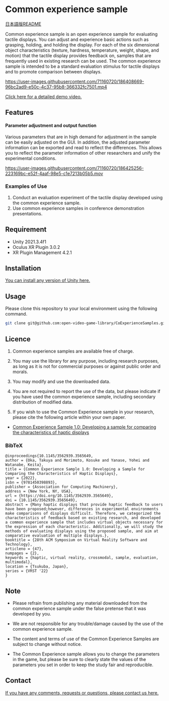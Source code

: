 
# Common experience sample

[日本語版README](https://github.com/open-video-game-library/CommonExperienceSample/blob/main/README.JP.md)


Common experience sample is an open experience sample for evaluating tactile displays. You can adjust and experience basic actions such as grasping, holding, and holding the display. For each of the six dimensional object characteristics (texture, hardness, temperature, weight, shape, and motion) that the tactile display provides feedback on, samples that are frequently used in existing research can be used. The common experience sample is intended to be a standard evaluation stimulus for tactile displays and to promote comparison between displays.
 

https://user-images.githubusercontent.com/71160720/186408669-96bc2ad9-e50c-4c37-95b8-366332fc7501.mp4

[Click here for a detailed demo video.](https://www.youtube.com/watch?v=3QshPIVFACQ)



## Features



#### Parameter adjustment and output function
	
Various parameters that are in high demand for adjustment in the sample can be easily adjusted on the GUI. In addition, the adjusted parameter information can be exported and read to reflect the differences. This allows you to reflect the parameter information of other researchers and unify the experimental conditions.


https://user-images.githubusercontent.com/71160720/186425256-223169bc-e52f-4aaf-98e5-c1e7213b05b5.mov		


		

### Examples of Use


1. Conduct an evaluation experiment of the tactile display developed using the common experience sample.
2. Use common experience samples in conference demonstration presentations.

## Requirement

* Unity 2021.3.4f1
* Oculus XR Plugin 3.0.2
* XR Plugin Management 4.2.1

## Installation

[You can install any version of Unity here.](https://unity3d.com/jp/get-unity/download/archive)

## Usage

Please clone this repository to your local environment using the following command.

```bash
git clone git@github.com:open-video-game-library/CoExperienceSamples.git
```


## Licence

1. Common experience samples are available free of charge.

2. You may use the library for any purpose, including research purposes, as long as it is not for commercial purposes or against public order and morals.

3. You may modify and use the downloaded data.

4. You are not required to report the use of the data, but please indicate if you have used the common experience sample, including secondary distribution of modified data.

5. If you wish to use the Common Experience sample in your research, please cite the following article within your own paper.

- [Common Experience Sample 1.0: Developing a sample for comparing the characteristics of haptic displays](https://dl.acm.org/doi/10.1145/3562939.3565649)

### BibTeX
```
@inproceedings{10.1145/3562939.3565649,
author = {Oka, Takuya and Morimoto, Kosuke and Yanase, Yohei and Watanabe, Keita},
title = {Common Experience Sample 1.0: Developing a Sample for Comparing the Characteristics of Haptic Displays},
year = {2022},
isbn = {9781450398893},
publisher = {Association for Computing Machinery},
address = {New York, NY, USA},
url = {https://doi.org/10.1145/3562939.3565649},
doi = {10.1145/3562939.3565649},
abstract = {Many haptic displays that provide haptic feedback to users have been proposed;however, differences in experimental environments make comparisons of displays difficult. Therefore, we categorized the characteristics of feedback based on existing research, and developed a common experience sample that includes virtual objects necessary for the expression of each characteristic. Additionally, we will study the methods of evaluating displays using the proposed sample, and aim at comparative evaluation of multiple displays.},
booktitle = {28th ACM Symposium on Virtual Reality Software and Technology},
articleno = {47},
numpages = {2},
keywords = {haptic, virtual reality, crossmodal, sample, evaluation, multimodal},
location = {Tsukuba, Japan},
series = {VRST '22}
}
```

## Note

-  Please refrain from publishing any material downloaded from the common experience sample under the false pretense that it was developed by you.

-  We are not responsible for any trouble/damage caused by the use of the common experience sample.

-  The content and terms of use of the Common Experience Samples are subject to change without notice.

-  The Common Experience sample allows you to change the parameters in the game, but please be sure to clearly state the values of the parameters you set in order to keep the study fair and reproducible.

## Contact

[If you have any comments, requests or questions, please contact us here.](https://open-video-game-library.github.io/info/contact/)

